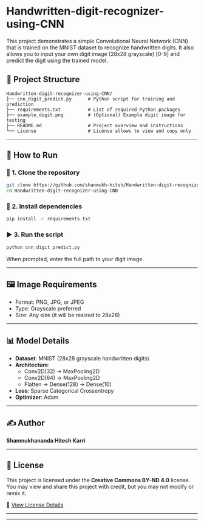 # Handwritten-digit-recognizer-using-CNN
This project demonstrates a simple Convolutional Neural Network (CNN) that is trained on the MNIST dataset to recognize handwritten digits. It also allows you to input your own digit image (28x28 grayscale) [0-9] and predict the digit using the trained model.
## 📁 Project Structure

```
Handwritten-digit-recognizer-using-CNN/
├── cnn_digit_predict.py      # Python script for training and prediction
├── requirements.txt          # List of required Python packages
├── example_digit.png         # (Optional) Example digit image for testing
├── README.md                 # Project overview and instructions
└── License                   # License allows to view and copy only
```

---

## 🚀 How to Run

### 🔧 1. Clone the repository
```bash
git clone https://github.com/shanmukh-hitsh/Handwritten-digit-recognizer-using-CNN.git
cd Handwritten-digit-recognizer-using-CNN

```

### 🧠 2. Install dependencies
```bash
pip install -r requirements.txt
```

### ▶️ 3. Run the script
```bash
python cnn_digit_predict.py
```
When prompted, enter the full path to your digit image.

---

## 🖼️ Image Requirements
- Format: PNG, JPG, or JPEG
- Type: Grayscale preferred
- Size: Any size (it will be resized to 28x28)

---

## 📊 Model Details
- **Dataset**: MNIST (28x28 grayscale handwritten digits)
- **Architecture**:
  - Conv2D(32) → MaxPooling2D
  - Conv2D(64) → MaxPooling2D
  - Flatten → Dense(128) → Dense(10)
- **Loss**: Sparse Categorical Crossentropy
- **Optimizer**: Adam

---

## ✍️ Author
**Shanmukhananda Hitesh Karri**

---

## 📄 License
This project is licensed under the **Creative Commons BY-ND 4.0** license.  
You may view and share this project with credit, but you may not modify or remix it.

🔗 [View License Details](https://creativecommons.org/licenses/by-nd/4.0/)

---
---
